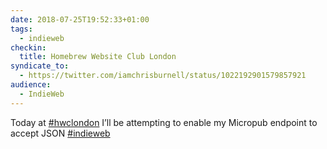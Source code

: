 ```yaml
---
date: 2018-07-25T19:52:33+01:00
tags:
  - indieweb
checkin:
  title: Homebrew Website Club London
syndicate_to:
  - https://twitter.com/iamchrisburnell/status/1022192901579857921
audience:
  - IndieWeb
---
```


Today at <a href="https://twitter.com/hashtag/hwclondon" rel="external noopener">#hwclondon</a> I’ll be attempting to enable my Micropub endpoint to accept JSON <a href="https://twitter.com/hashtag/indieweb" rel="external noopener">#indieweb</a>
